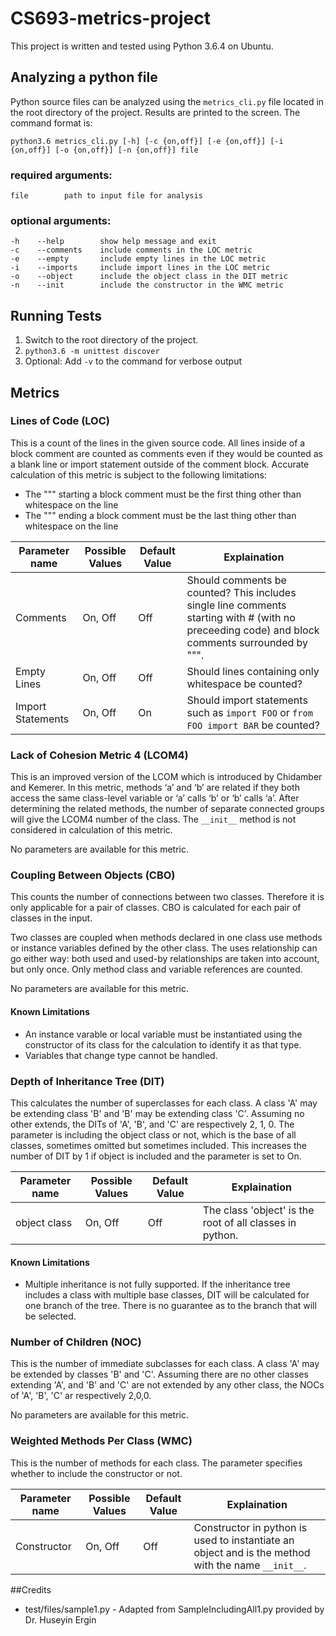 # CS693-metrics-project
This project is written and tested using Python 3.6.4 on Ubuntu.

## Analyzing a python file
Python source files can be analyzed using the `metrics_cli.py` file located in the root directory of the project. Results are printed to the screen. The command format is:

    python3.6 metrics_cli.py [-h] [-c {on,off}] [-e {on,off}] [-i {on,off}] [-o {on,off}] [-n {on,off}] file

### required arguments:

    file        path to input file for analysis

### optional arguments:

    -h    --help        show help message and exit 
    -c    --comments    include comments in the LOC metric 
    -e    --empty       include empty lines in the LOC metric 
    -i    --imports     include import lines in the LOC metric 
    -o    --object      include the object class in the DIT metric 
    -n    --init        include the constructor in the WMC metric 


## Running Tests
1. Switch to the root directory of the project.
1. `python3.6 -m unittest discover`
1. Optional: Add `-v` to the command for verbose output

## Metrics
### Lines of Code (LOC)
This is a count of the lines in the given source code. All lines inside of a block comment are counted as comments even if they would be counted as a blank line or import statement outside of the comment block. Accurate calculation of this metric is subject to the following limitations:

* The """ starting a block comment must be the first thing other than whitespace on the line
* The """ ending a block comment must be the last thing other than whitespace on the line

| Parameter name | Possible Values | Default Value | Explaination |
| -------------- | --------------- | ------------- | ------------ |
| Comments       | On, Off         | Off           | Should comments be counted? This includes single line comments starting with # (with no preceeding code) and block comments surrounded by """. |
| Empty Lines    | On, Off         | Off           | Should lines containing only whitespace be counted? |
| Import Statements | On, Off      | On            | Should import statements such as `import FOO` or  `from FOO import BAR` be counted? |

### Lack of Cohesion Metric 4 (LCOM4)
This is an improved version of the LCOM which is introduced by Chidamber and Kemerer. In this metric,
methods ‘a’ and ‘b’ are related if they both access the same class-level variable or ‘a’ calls ‘b’ or ‘b’ calls
‘a’. After determining the related methods, the number of separate connected groups will give the
LCOM4 number of the class. The `__init__` method is not considered in calculation of this metric. 

No parameters are available for this metric.

### Coupling Between Objects (CBO)
This counts the number of connections between two classes.  Therefore it is only applicable for a pair of classes.
CBO is calculated for each pair of classes in the input.

Two classes are coupled when methods declared in one class use methods or instance variables defined by the other class.
The uses relationship can go either way: both used and used-by relationships are taken into account, but only once.
Only method class and variable references are counted.

No parameters are available for this metric.

#### Known Limitations
 - An instance varable or local variable must be instantiated using the constructor of its class for the calculation to identify it as that type.
 - Variables that change type cannot be handled.


### Depth of Inheritance Tree (DIT)
 This calculates the number of superclasses for each class. A class 'A' may be extending class 'B' and 'B' may be extending class 'C'. Assuming
 no other extends, the DITs of 'A', 'B', and 'C' are respectively 2, 1, 0. The parameter is including the object class or not, which is the base of all
 classes, sometimes omitted but sometimes included.  This increases the number of DIT by 1 if object is included and the parameter is set to On.

| Parameter name | Possible Values | Default Value | Explaination |
| -------------- | --------------- | ------------- | ------------ |
| object class      | On, Off         | Off           | The class 'object' is the root of all classes in python. |

#### Known Limitations
 - Multiple inheritance is not fully supported. If the inheritance tree includes a class with multiple base classes, DIT will be calculated for one branch 
 of the tree. There is no guarantee as to the branch that will be selected.

### Number of Children (NOC)
This is the number of immediate subclasses for each class. A class 'A' may be extended by classes 'B' and 'C'. Assuming there are no other classes extending 'A', and 'B' and 'C' are not extended by any other class, the NOCs of 'A', 'B', 'C' ar respectively 2,0,0. 

No parameters are available for this metric.

### Weighted Methods Per Class (WMC)
This is the number of methods for each class.  The parameter specifies whether to include the constructor or not.

| Parameter name | Possible Values | Default Value | Explaination |
| -------------- | --------------- | ------------- | ------------ |
| Constructor     | On, Off         | Off           | Constructor in python is used to instantiate an object and is the method with the name `__init__`. |

##Credits
* test/files/sample1.py - Adapted from SampleIncludingAll1.py provided by Dr. Huseyin Ergin